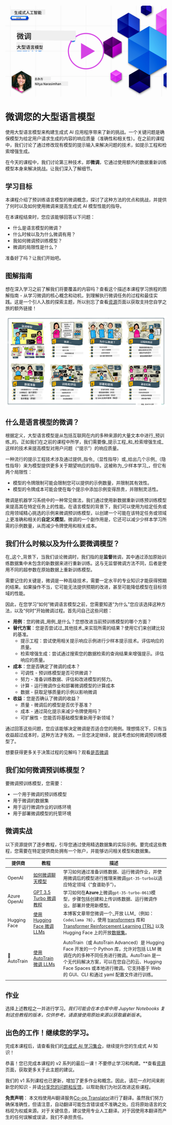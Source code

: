 <!--
CO_OP_TRANSLATOR_METADATA:
{
  "original_hash": "68664f7e754a892ae1d8d5e2b7bd2081",
  "translation_date": "2025-05-20T07:38:14+00:00",
  "source_file": "18-fine-tuning/README.md",
  "language_code": "zh"
}
-->
[![开源模型](../../../translated_images/18-lesson-banner.8487555c3e3225eefc1dc84e72c8e00bce1ee76db867a080628fb0fbb04aa0d2.zh.png)](https://aka.ms/gen-ai-lesson18-gh?WT.mc_id=academic-105485-koreyst)

# 微调您的大型语言模型

使用大型语言模型来构建生成式 AI 应用程序带来了新的挑战。一个关键问题是确保模型为给定用户请求生成的内容的响应质量（准确性和相关性）。在之前的课程中，我们讨论了通过修改现有模型的提示输入来解决问题的技术，如提示工程和检索增强生成。

在今天的课程中，我们讨论第三种技术，即**微调**，它通过使用额外的数据重新训练模型本身来解决挑战。让我们深入了解细节。

## 学习目标

本课程介绍了预训练语言模型的微调概念，探讨了这种方法的优点和挑战，并提供了何时以及如何使用微调来提高生成式 AI 模型性能的指导。

在本课程结束时，您应该能够回答以下问题：

- 什么是语言模型的微调？
- 什么时候以及为什么微调有用？
- 我如何微调预训练模型？
- 微调的局限性是什么？

准备好了吗？让我们开始吧。

## 图解指南

想在深入学习之前了解我们将要覆盖的内容吗？查看这个描述本课程学习旅程的图解指南 - 从学习微调的核心概念和动机，到理解执行微调任务的过程和最佳实践。这是一个引人入胜的探索主题，所以别忘了查看[资源](./RESOURCES.md?WT.mc_id=academic-105485-koreyst)页面以获取支持您自学之旅的额外链接！

![微调语言模型的图解指南](../../../translated_images/18-fine-tuning-sketchnote.92733966235199dd260184b1aae3a84b877c7496bc872d8e63ad6fa2dd96bafc.zh.png)

## 什么是语言模型的微调？

根据定义，大型语言模型是从包括互联网在内的多种来源的大量文本中进行_预训练_的。正如我们在之前的课程中所学，我们需要像_提示工程_和_检索增强生成_这样的技术来提高模型对用户问题（“提示”）的响应质量。

一种流行的提示工程技术涉及通过提供_指令_（显性指导）或_给出几个示例_（隐性指导）来为模型提供更多关于期望响应的指导。这被称为_少样本学习_，但它有两个局限性：

- 模型的令牌限制可能会限制您可以提供的示例数量，并限制其有效性。
- 模型的令牌成本可能会使在每个提示中添加示例变得昂贵，并限制灵活性。

微调是机器学习系统中的一种常见做法，我们通过使用新数据重新训练预训练模型来提高其在特定任务上的性能。在语言模型的背景下，我们可以使用为给定任务或应用领域精心挑选的示例来微调预训练模型，以创建一个可能在该特定任务或领域上更准确和相关的**自定义模型**。微调的一个副作用是，它还可以减少少样本学习所需的示例数量，从而减少令牌使用和相关成本。

## 我们什么时候以及为什么要微调模型？

在_这个_背景下，当我们谈论微调时，我们指的是**监督**微调，其中通过添加原始训练数据集中未包含的新数据来进行重新训练。这与无监督微调方法不同，后者是使用不同的超参数在原始数据上重新训练模型。

需要记住的关键是，微调是一种高级技术，需要一定水平的专业知识才能获得预期的结果。如果操作不当，它可能无法提供预期的改进，甚至可能降低模型在目标领域的性能。

因此，在您学习“如何”微调语言模型之前，您需要知道“为什么”您应该选择这种方法，以及“何时”开始微调过程。首先问自己这些问题：

- **用例**：您的微调_用例_是什么？您想改进当前预训练模型的哪个方面？
- **替代方案**：您是否尝试过_其他技术_来实现所需的结果？使用它们来创建比较的基准。
  - 提示工程：尝试使用相关提示响应示例进行少样本提示技术。评估响应的质量。
  - 检索增强生成：尝试通过搜索您的数据检索的查询结果来增强提示。评估响应的质量。
- **成本**：您是否确定了微调的成本？
  - 可调性 - 预训练模型是否可供微调？
  - 努力 - 准备训练数据、评估和改进模型的努力。
  - 计算 - 运行微调作业和部署微调模型的计算成本
  - 数据 - 获取足够质量的示例以影响微调
- **收益**：您是否确认了微调的收益？
  - 质量 - 微调后的模型是否优于基准？
  - 成本 - 通过简化提示来减少令牌使用吗？
  - 可扩展性 - 您能否将基础模型重新用于新领域？

通过回答这些问题，您应该能够决定微调是否适合您的用例。理想情况下，只有当收益超过成本时，这种方法才有效。一旦您决定继续，就该考虑如何微调预训练模型了。

想要获得更多关于决策过程的见解吗？观看[是否微调](https://www.youtube.com/watch?v=0Jo-z-MFxJs)

## 我们如何微调预训练模型？

要微调预训练模型，您需要：

- 一个用于微调的预训练模型
- 用于微调的数据集
- 用于运行微调作业的训练环境
- 用于部署微调模型的托管环境

## 微调实战

以下资源提供了逐步教程，引导您通过使用精选数据集的实际示例。要完成这些教程，您需要在特定提供商处拥有一个账户，并能够访问相关模型和数据集。

| 提供商       | 教程                                                                                                                                                                       | 描述                                                                                                                                                                                                                                                                                                                                                                                                                        |
| ------------ | ------------------------------------------------------------------------------------------------------------------------------------------------------------------------ | ---------------------------------------------------------------------------------------------------------------------------------------------------------------------------------------------------------------------------------------------------------------------------------------------------------------------------------------------------------------------------------------------------------------------------------- |
| OpenAI       | [如何微调聊天模型](https://github.com/openai/openai-cookbook/blob/main/examples/How_to_finetune_chat_models.ipynb?WT.mc_id=academic-105485-koreyst)                | 学习如何通过准备训练数据、运行微调作业，并使用微调后的模型进行推理来微调`gpt-35-turbo`以适应特定领域（“食谱助手”）。                                                                                                                                                                                                                                              |
| Azure OpenAI | [GPT 3.5 Turbo 微调教程](https://learn.microsoft.com/azure/ai-services/openai/tutorials/fine-tune?tabs=python-new%2Ccommand-line?WT.mc_id=academic-105485-koreyst) | 学习如何在**Azure**上微调`gpt-35-turbo-0613`模型，步骤包括创建和上传训练数据、运行微调作业。部署并使用新模型。                                                                                                                                                                                                                                                                 |
| Hugging Face | [使用 Hugging Face 微调 LLMs](https://www.philschmid.de/fine-tune-llms-in-2024-with-trl?WT.mc_id=academic-105485-koreyst)                                               | 本博客文章带您微调一个_开放 LLM_（例如：`CodeLlama 7B`），使用 [transformers](https://huggingface.co/docs/transformers/index?WT.mc_id=academic-105485-koreyst) 库和 [Transformer Reinforcement Learning (TRL)](https://huggingface.co/docs/trl/index?WT.mc_id=academic-105485-koreyst]) 以及 Hugging Face 上的开放[数据集](https://huggingface.co/docs/datasets/index?WT.mc_id=academic-105485-koreyst)。 |
|              |                                                                                                                                                                          |                                                                                                                                                                                                                                                                                                                                                                                                                                    |
| 🤗 AutoTrain | [使用 AutoTrain 微调 LLMs](https://github.com/huggingface/autotrain-advanced/?WT.mc_id=academic-105485-koreyst)                                                         | AutoTrain（或 AutoTrain Advanced）是 Hugging Face 开发的一个 Python 库，允许对包括 LLM 微调在内的多种不同任务进行微调。AutoTrain 是一个无代码解决方案，可以在您自己的云、Hugging Face Spaces 或本地进行微调。它支持基于 Web 的 GUI、CLI 和通过 yaml 配置文件进行训练。                                                                               |
|              |                                                                                                                                                                          |                                                                                                                                                                                                                                                                                                                                                                                                                                    |

## 作业

选择上述教程之一并进行学习。_我们可能会在本仓库中用 Jupyter Notebooks 复制这些教程的版本，仅供参考。请直接使用原始来源以获取最新版本_。

## 出色的工作！继续您的学习。

完成本课程后，请查看我们的[生成式 AI 学习集合](https://aka.ms/genai-collection?WT.mc_id=academic-105485-koreyst)，继续提升您的生成式 AI 知识！

恭喜！您已完成本课程的 v2 系列的最后一课！不要停止学习和构建。**查看[资源](RESOURCES.md?WT.mc_id=academic-105485-koreyst)页面，获取更多关于此主题的建议。

我们的 v1 系列课程也已更新，增加了更多作业和概念。因此，请花一点时间来刷新您的知识 - 并请[分享您的问题和反馈](https://github.com/microsoft/generative-ai-for-beginners/issues?WT.mc_id=academic-105485-koreyst)，以帮助我们为社区改进这些课程。

**免责声明**：
本文档使用AI翻译服务[Co-op Translator](https://github.com/Azure/co-op-translator)进行了翻译。虽然我们努力确保准确性，但请注意，自动翻译可能包含错误或不准确之处。应将原始语言的文档视为权威来源。对于关键信息，建议使用专业人工翻译。对于因使用本翻译而产生的任何误解或误读，我们不承担责任。